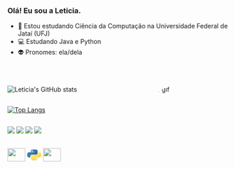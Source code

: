 ### Olá! Eu sou a Leticia.

- 👾 Estou estudando Ciência da Computação na Universidade Federal de Jataí (UFJ)
- 💻 Estudando Java e Python
- 👽 Pronomes: ela/dela
 </div>
  
  ##

  <div>

<div style="display: inline_block"><br>
  
![Leticia's GitHub stats](https://github-readme-stats.vercel.app/api?username=imleticiagb&show_icons=true&theme=dark)
<img align="right" alt="Let-gif" height="200" width="200" style="border-radius:80px;"
src="https://cdn.discordapp.com/attachments/972638268950716426/1142827005931421857/ezgif-5-7f8bacbc67.gif">
 
 </div>
  
 ##
 
<div> 
 
 
[![Top Langs](https://github-readme-stats.vercel.app/api/top-langs/?username=imleticiagb)](https://github.com/imleticiagb/github-readme-stats)

          
 </div>
  
  ##
 
<div> 

  <a href="https://instagram.com/imleticia_gb" target="_blank"><img src="https://img.shields.io/badge/-Instagram-%23E4405F?style=for-the-badge&logo=instagram&logoColor=white" target="_blank"></a>
  <a href = "mailto:leticiabjti@gmail.com"><img src="https://img.shields.io/badge/-Gmail-%23333?style=for-the-badge&logo=gmail&logoColor=white" target="_blank"></a>
  <a href="https://www.linkedin.com/in/leticia-gon%C3%A7alves-batista-80659b1a3/" target="_blank"><img src="https://img.shields.io/badge/-LinkedIn-%230077B5?style=for-the-badge&logo=linkedin&logoColor=white" target="_blank"></a> 
  <a href="https://t.me/imleticia_gb" target="_blank"><img src="https://img.shields.io/badge/Telegram-2CA5E0?style=for-the-badge&logo=telegram&logoColor=white" target="_blank"></a> 

   </div>
  
  ##
 
<div> 

<img align="center" height="30" width="40" 
src="https://cdn.jsdelivr.net/gh/devicons/devicon/icons/c/c-line.svg" /><img align="center" height="30" width="40"
src="https://raw.githubusercontent.com/devicons/devicon/master/icons/python/python-original.svg"><img align="center" height="30" width="40"
src="https://cdn.jsdelivr.net/gh/devicons/devicon/icons/java/java-original.svg" />
 
       
